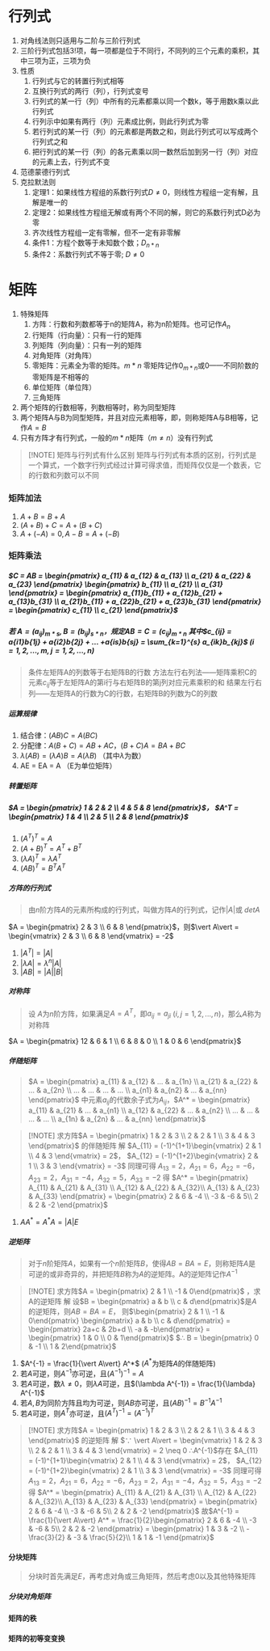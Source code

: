 # 行列式
1. 对角线法则只适用与二阶与三阶行列式
2. 三阶行列式包括3!项，每一项都是位于不同行，不同列的三个元素的乘积，其中三项为正，三项为负
3. 性质
	1. 行列式与它的转置行列式相等
	2. 互换行列式的两行（列），行列式变号
	3. 行列式的某一行（列）中所有的元素都乘以同一个数k，等于用数k乘以此行列式
	4. 行列示中如果有两行（列）元素成比例，则此行列式为零
	5. 若行列式的某一行（列）的元素都是两数之和，则此行列式可以写成两个行列式之和
	6. 把行列式的某一行（列）的各元素乘以同一数然后加到另一行（列）对应的元素上去，行列式不变
4. 范德蒙德行列式
5. 克拉默法则
	1. 定理1：如果线性方程组的系数行列式$D≠0$，则线性方程组一定有解，且解是唯一的
	2. 定理2：如果线性方程组无解或有两个不同的解，则它的系数行列式D必为零
	3. 齐次线性方程组一定有零解，但不一定有非零解
	4. 条件1：方程个数等于未知数个数；$D_{n*n}$
	5. 条件2：系数行列式不等于零; $D≠0$
# 矩阵

1. 特殊矩阵
	1. 方阵：行数和列数都等于n的矩阵A，称为n阶矩阵。也可记作$A_n$
	2. 行矩阵（行向量）：只有一行的矩阵
	3. 列矩阵（列向量）：只有一列的矩阵
	4. 对角矩阵（对角阵）
	5. 零矩阵：元素全为零的矩阵。$m*n$ 零矩阵记作$0_{m*n}$或0——不同阶数的零矩阵是不相等的
	6. 单位矩阵（单位阵）
	7. 三角矩阵
2. 两个矩阵的行数相等，列数相等时，称为同型矩阵
3. 两个矩阵A与B为同型矩阵，并且对应元素相等，即，则称矩阵A与B相等，记作$A=B$
4. 只有方阵才有行列式，一般的$m*n$矩阵（$m≠n$）没有行列式

> [!NOTE] 矩阵与行列式有什么区别
> 矩阵与行列式有本质的区别，行列式是一个算式，一个数字行列式经过计算可得求值，而矩阵仅仅是一个数表，它的行数和列数可以不同

### 矩阵加法
1. $A + B = B + A$
2. $(A + B) + C = A + (B + C)$
3. $A + (-A) = 0, A - B = A + (-B)$

### 矩阵乘法
##### $C = AB = \begin{pmatrix} a_{11} & a_{12}  & a_{13} \\ a_{21} & a_{22}  & a_{23} \end{pmatrix} \begin{pmatrix} b_{11} \\ a_{21} \\ a_{31} \end{pmatrix} = \begin{pmatrix} a_{11}b_{11} + a_{12}b_{21} + a_{13}b_{31} \\ a_{21}b_{11} + a_{22}b_{21} + a_{23}b_{31} \end{pmatrix} = \begin{pmatrix} c_{11} \\ c_{21} \end{pmatrix}$
##### 若 $A = (a_{ij})_{m*s}, B = (b_{ij})_{s*n}$，规定$AB=C=(c_{ij})_{m*n}$ 其中$c_{ij} = a{i1}b{1j} + a{i2}b{2j} + ... +a{is}b{sj} = \sum_{k=1}^{s} a_{ik}b_{kj}$ ($i = 1,2,...,m,j=1,2,...,n$)

> 条件左矩阵A的列数等于右矩阵B的行数
> 方法左行右列法——矩阵乘积C的元素$c_{ij}$等于左矩阵A的第i行与右矩阵B的第j列对应元素乘积的和
> 结果左行右列——左矩阵A的行数为C的行数，右矩阵B的列数为C的列数

##### 运算规律
1. 结合律：$(AB)C = A(BC)$
2. 分配律：$A(B+C) = AB + AC$，$(B+C)A = BA + BC$
3. $\lambda(AB) = (\lambda A)B = A(\lambda B)$ （其中$\lambda$为数）
4. AE = EA = A （E为单位矩阵） 

##### 转置矩阵
##### $A = \begin{pmatrix} 1 & 2 & 2 \\ 4 & 5 & 8 \end{pmatrix}$， $A^T = \begin{pmatrix} 1 & 4 \\ 2 & 5 \\ 2 & 8 \end{pmatrix}$ 
1. $(A^T)^T = A$
2. $(A + B)^T = A^T + B^T$
3. $(\lambda A)^T = \lambda A^T$
4. $(AB)^T = B^TA^T$

##### 方阵的行列式
> 由$n$阶方阵$A$的元素所构成的行列式，叫做方阵$A$的行列式，记作$\vert A\vert$或 $detA$

$A = \begin{pmatrix} 2 & 3 \\ 6 & 8 \end{pmatrix}$，则$\vert A\vert = \begin{vmatrix} 2 & 3 \\ 6 & 8 \end{vmatrix} = -2$
1. $\vert A^T\vert = \vert A\vert$
2. $\vert \lambda A \vert = \lambda^n \vert A \vert$
3. $\vert AB\vert = \vert A\vert \vert B\vert$

##### 对称阵
> 设 $A$为$n$阶方阵，如果满足$A=A^T$，即$a_{ij} = a_{ji}$ $(i,j=1,2,...,n)$，那么$A$称为对称阵

$A = \begin{pmatrix} 12 & 6 & 1 \\ 6 & 8 & 0 \\ 1 & 0 & 6 \end{pmatrix}$ 

##### 伴随矩阵
> $A = \begin{pmatrix} a_{11} & a_{12} & ... & a_{1n} \\ a_{21} & a_{22} & ... & a_{2n} \\ ... & ... & ... & ... \\ a_{n1} & a_{n2} & ... & a_{nn} \end{pmatrix}$ 中元素$a_{ij}$的代数余子式为$A_{ij}$，$A^* = \begin{pmatrix} a_{11} & a_{21} & ... & a_{n1} \\ a_{12} & a_{22} & ... & a_{n2} \\ ... & ... & ... & ... \\ a_{1n} & a_{2n} & ... & a_{nn} \end{pmatrix}$


> [!NOTE] 求方阵$A = \begin{pmatrix} 1 & 2 & 3 \\ 2 & 2 & 1 \\ 3 & 4 & 3 \end{pmatrix}$ 的伴随矩阵
> 解 $A_{11} = (-1)^{1+1}\begin{vmatrix} 2 & 1 \\ 4 & 3 \end{vmatrix} = 2$， $A_{12} = (-1)^{1+2}\begin{vmatrix} 2 & 1 \\ 3 & 3 \end{vmatrix} = -3$
> 同理可得 $A_{13} = 2$，$A_{21} = 6$，$A_{22} = -6$，$A_{23} = 2$，$A_{31} = -4$，$A_{32} = 5$，$A_{33} = -2$
> 得 $A^* = \begin{pmatrix} A_{11} & A_{21} & A_{31} \\ A_{12} & A_{22} & A_{32}\\ A_{13} & A_{23} & A_{33} \end{pmatrix} = \begin{pmatrix} 2 & 6 & -4 \\ -3 & -6 & 5\\ 2 & 2 & -2 \end{pmatrix}$

1. $AA^* = A^*A = \vert A\vert E$

##### 逆矩阵
> 对于$n$阶矩阵$A$，如果有一个$n$阶矩阵$B$，使得$AB = BA = E$，则称矩阵$A$是可逆的或非奇异的，并把矩阵$B$称为$A$的逆矩阵。A的逆矩阵记作$A^{-1}$



> [!NOTE] 求方阵$A = \begin{pmatrix} 2 & 1 \\ -1 & 0\end{pmatrix}$ ，求A的逆矩阵
> 解 设$B = \begin{pmatrix} a & b \\ c & d\end{pmatrix}$是$A$的逆矩阵，则$AB = BA = E$，
> 则$\begin{pmatrix} 2 & 1 \\ -1 & 0\end{pmatrix} \begin{pmatrix} a & b \\ c & d\end{pmatrix} = \begin{pmatrix} 2a+c & 2b+d \\ -a & -b\end{pmatrix} = \begin{pmatrix} 1 & 0 \\ 0 & 1\end{pmatrix}$
> $∴ B = \begin{pmatrix} 0 & -1 \\ 1 & 2\end{pmatrix}$

1. $A^{-1} = \frac{1}{\vert A\vert} A^*$ ($A^*$为矩阵$A$的伴随矩阵)
2. 若$A$可逆，则$A^{-1}$亦可逆，且$(A^{-1})^{-1} = A$
3. 若$A$可逆，数$\lambda \neq 0$，则$\lambda A$可逆，且$(\lambda A^{-1}) = \frac{1}{\lambda} A^{-1}$
4. 若$A,B$为同阶方阵且均为可逆，则$AB$亦可逆，且$(AB)^{-1} = B^{-1}A^{-1}$
5. 若$A$可逆，则$A^{T}$亦可逆，且$(A^{T})^{-1} = (A^{-1})^{T}$


> [!NOTE] 求方阵$A = \begin{pmatrix} 1 & 2 & 3 \\ 2 & 2 & 1 \\ 3 & 4 & 3 \end{pmatrix}$ 的逆矩阵
>解 $∵ \vert A\vert = \begin{vmatrix} 1 & 2 & 3 \\ 2 & 2 & 1 \\ 3 & 4 & 3 \end{vmatrix} = 2 \neq 0  ∴A^{-1}$存在
> $A_{11} = (-1)^{1+1}\begin{vmatrix} 2 & 1 \\ 4 & 3 \end{vmatrix} = 2$， $A_{12} = (-1)^{1+2}\begin{vmatrix} 2 & 1 \\ 3 & 3 \end{vmatrix} = -3$
> 同理可得 $A_{13} = 2$，$A_{21} = 6$，$A_{22} = -6$，$A_{23} = 2$，$A_{31} = -4$，$A_{32} = 5$，$A_{33} = -2$
> 得 $A^* = \begin{pmatrix} A_{11} & A_{21} & A_{31} \\ A_{12} & A_{22} & A_{32}\\ A_{13} & A_{23} & A_{33} \end{pmatrix} = \begin{pmatrix} 2 & 6 & -4 \\ -3 & -6 & 5\\ 2 & 2 & -2 \end{pmatrix}$
> 故$A^{-1} = \frac{1}{\vert A\vert} A^* = \frac{1}{2}\begin{pmatrix} 2 & 6 & -4 \\ -3 & -6 & 5\\ 2 & 2 & -2 \end{pmatrix} = \begin{pmatrix} 1 & 3 & -2 \\ -\frac{3}{2} & -3 & \frac{5}{2}\\ 1 & 1 & -1 \end{pmatrix}$


#### 分块矩阵
> 分块时首先满足$E$，再考虑对角或三角矩阵，然后考虑$0$以及其他特殊矩阵

##### 分块对角矩阵

#### 矩阵的秩


#### 矩阵的初等变变换
